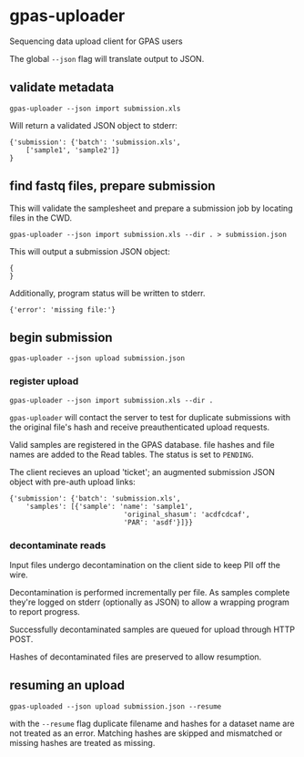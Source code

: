 # gpas-uploader

Sequencing data upload client for GPAS users

The global `--json` flag will translate output to JSON.

## validate metadata

`gpas-uploader --json import submission.xls`

Will return a validated JSON object to stderr:

```
{'submission': {'batch': 'submission.xls',
    ['sample1', 'sample2']}
}
```

## find fastq files, prepare submission

This will validate the samplesheet and prepare a submission job by locating files in the CWD.

`gpas-uploader --json import submission.xls --dir . > submission.json`

This will output a submission JSON object:

```
{
}
```

Additionally, program status will be written to stderr.

```
{'error': 'missing file:'}
```

## begin submission

`gpas-uploader --json upload submission.json`

### register upload

`gpas-uploader --json import submission.xls --dir .`

`gpas-uploader` will contact the server to test for duplicate submissions with the original file's hash and receive preauthenticated upload requests.

Valid samples are registered in the GPAS database.  file hashes and file names are added to the Read tables. The status is set to `PENDING`.

The client recieves an upload 'ticket'; an augmented submission JSON object with pre-auth upload links:

```
{'submission': {'batch': 'submission.xls',
    'samples': [{'sample': 'name': 'sample1',
                            'original_shasum': 'acdfcdcaf',
                            'PAR': 'asdf'}]}}
```

### decontaminate reads

Input files undergo decontamination on the client side to keep PII off the wire.

Decontamination is performed incrementally per file. As samples complete they're logged on stderr (optionally as JSON) to allow a wrapping program to report progress.

Successfully decontaminated samples are queued for upload through HTTP POST.

Hashes of decontaminated files are preserved to allow resumption.

## resuming an upload

`gpas-uploaded --json upload submission.json --resume`

with the `--resume` flag duplicate filename and hashes for a dataset name are not treated as an error. Matching hashes are skipped and mismatched or missing hashes are treated as missing.
